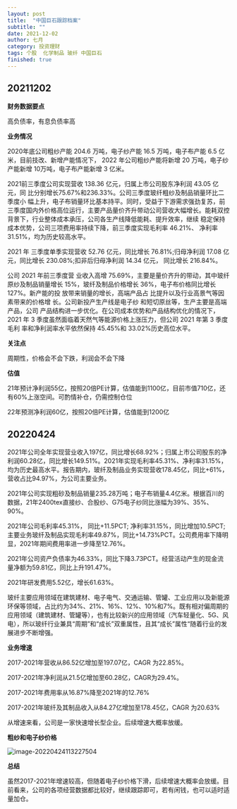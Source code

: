 ```yaml
---
layout: post
title:  "中国巨石跟踪档案"
subtitle: ""
date: 2021-12-02
author: 七月
category: 投资理财
tags: 个股  化学制品 玻纤 中国巨石
finished: true
---
```


## 20211202

**财务数据要点**

高负债率，有息负债率高

**业务情况**

2020年底公司粗纱产能 204.6 万吨，电子纱产能 16.5 万吨，电子布产能 6.5 亿米，目前技改、新增产能情况下， 2022 年公司粗纱产能将新增 20 万吨，电子纱产能新增 10万吨，电子布产能新增 3 亿米。

2021前三季度公司实现营收 138.36 亿元，归属上市公司股东净利润 43.05 亿元，同 比分别增长75.67%和236.33%。公司三季度玻纤粗纱及制品销量环比二季度小 幅上升，电子布销量环比基本持平。同时，受益于下游需求强劲复苏，前三季度国内外价格高位运行，主要产品量价齐升带动公司营收大幅增长。能耗双控背景下，行业整体成本承压，公司各生产线降低能耗、提升效率，继续 稳定保持成本优势，公司三项费用率持续下降，前三季度实现毛利率 46.21%、 净利率 31.51%，均为历史较高水平。

2021 年 三季度单季实现营收 52.76 亿元，同比增长 76.81%;归母净利润 17.08 亿元，同比增长 230.08%;扣非后归母净利润 14.34 亿元， 同比增长 216.84%。

公司 2021 年前三季度营 业收入高增 75.69%，主要是量价齐升的带动，其中玻纤原纱及制品销量增长 15%，玻纤及制品价格增长 36%，电子布价格同比增长 127%。新产能的投 放带来销量的增长，高端产品占 比提升以及行业高景气等因素带来的价格增 长。公司新投产生产线是电子纱 和短切原丝等，生产主要是高端产品，公司 产品结构进一步优化。在公司成本优势和产品结构优化的情况下，2021 年 3 季度虽然面临着天然气等能源价格上涨压力，但公司 2021 年第 3 季度毛利 率和净利润率水平依然保持 45.45%和 33.02%历史高位水平。

**关注点**

周期性，价格会不会下跌，利润会不会下降

**估值**

21年预计净利润55亿，按照20倍PE计算，估值能到1100亿，目前市值710亿，还有60%上涨空间。可酌情补仓，仍需控制仓位

22年预测净利润60亿，按照20倍PE计算，估值能到1200亿

## 20220424

2021年公司全年实现营业收入197亿，同比增长68.92%；归属上市公司股东的净利润60.28亿，同比增长149.51%。2021年实现毛利率45.31%、净利率31.15%，均为历史最高水平。报告期内，玻纤及制品业务实现营收178.45亿，同比+61%，营收占比94.97%，为公司主要业务。

2021年公司实现粗砂及制品销量235.28万吨；电子布销量4.4亿米。根据百川的数据，21年2400tex直接纱、合股纱、G75电子纱同比涨幅为39%、35%、90%。

2021年公司毛利率45.31%， 同比+11.5PCT; 净利率31.15%，同比增加10.5PCT; 主要业务玻纤及制品实现毛利率49.87%，同比+14.73%PCT。公司费用率下降明显，2021年期间费用率进一步降至12.76%。

2021年公司资产负债率为46.33%，同比下降3.73PCT。经营活动产生的现金流量净额为59.81亿，同比上升191.47%。

2021年研发费用5.52亿，增长61.63%。

玻纤主要应用领域在建筑建材、电子电气、交通运输、管罐、工业应用以及新能源环保等领域，占比约为34%、21%、16%、12%、10%和7%。既有相对偏周期的应用领域（建筑建材、管罐等），也有比较新兴的应用领域（汽车轻量化、5G、风电），所以玻纤行业兼具“周期”和“成长”双重属性，且其“成长”属性“随着行业的发展进步不断增强。

**业务增速**

2017-2021年营收从86.52亿增加至197.07亿，CAGR 为22.85%。

2017-2021年净利润从21.5亿增加至60.28亿，CAGR为29.4%。

2017-2021年费用率从16.87%降至2021年的12.76%

2017-2021年玻纤及其制品收入从84.27亿增加至178.45亿，CAGR 为20.63%

从增速来看，公司是一家快速增长型企业。后续增速大概率放缓。

**粗纱和电子纱价格**

![image-20220424113227504](/Users/Rosanne/Documents/GitHub/Rosanne-Luo.github.io/img//image-20220424113227504.png)

**总结**

虽然2017-2021年增速较高，但随着电子纱价格下滑，后续增速大概率会放缓。目前看来，公司的各项经营数据都比较好，继续跟踪即可，若有闲钱，也可以适时适量加仓。
